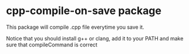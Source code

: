 # cpp-compile-on-save package

This package will compile .cpp file everytime you save it.

Notice that you should install g++ or clang, add it to your PATH and make sure that compileCommand is correct
